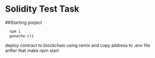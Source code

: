 # Solidity Test Task

##Starting project
``` bash
  npm i
  ganache-cli
```
 
deploy contract to blockchain using remix and copy address to .env file anfter that make npm start

